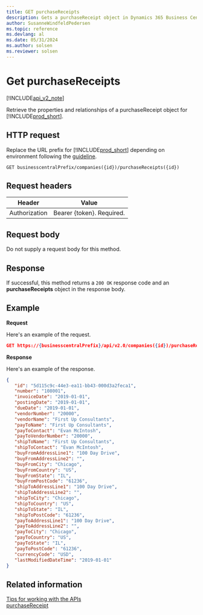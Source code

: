```yaml
---
title: GET purchaseReceipts  
description: Gets a purchaseReceipt object in Dynamics 365 Business Central.
author: SusanneWindfeldPedersen
ms.topic: reference
ms.devlang: al
ms.date: 05/31/2024
ms.author: solsen
ms.reviewer: solsen
---
```


# Get purchaseReceipts

[!INCLUDE[api_v2_note](../../../includes/api_v2_note.md)]

Retrieve the properties and relationships of a purchaseReceipt object for [!INCLUDE[prod_short](../../../includes/prod_short.md)]. 

## HTTP request
Replace the URL prefix for [!INCLUDE[prod_short](../../../includes/prod_short.md)] depending on environment following the [guideline](../../v2.0/endpoints-apis-for-dynamics.md).
```
GET businesscentralPrefix/companies({id})/purchaseReceipts({id})
```

## Request headers

|Header|Value|
|------|-----|
|Authorization  |Bearer {token}. Required. |

## Request body
Do not supply a request body for this method.

## Response
If successful, this method returns a ```200 OK``` response code and an **purchaseReceipts** object in the response body.

## Example

**Request**

Here's an example of the request.
```json
GET https://{businesscentralPrefix}/api/v2.0/companies({id})/purchaseReceipts({id})
```

**Response**

Here's an example of the response. 

```json
{
   "id": "5d115c9c-44e3-ea11-bb43-000d3a2feca1",
   "number": "108001",
   "invoiceDate": "2019-01-01",
   "postingDate": "2019-01-01",
   "dueDate": "2019-01-01",
   "vendorNumber": "20000",
   "vendorName": "First Up Consultants",
   "payToName": "First Up Consultants",
   "payToContact": "Evan McIntosh",
   "payToVendorNumber": "20000",
   "shipToName": "First Up Consultants",
   "shipToContact": "Evan McIntosh",
   "buyFromAddressLine1": "100 Day Drive",
   "buyFromAddressLine2": "",
   "buyFromCity": "Chicago",
   "buyFromCountry": "US",
   "buyFromState": "IL",
   "buyFromPostCode": "61236",
   "shipToAddressLine1": "100 Day Drive",
   "shipToAddressLine2": "",
   "shipToCity": "Chicago",
   "shipToCountry": "US",
   "shipToState": "IL",
   "shipToPostCode": "61236",
   "payToAddressLine1": "100 Day Drive",
   "payToAddressLine2": "",
   "payToCity": "Chicago",
   "payToCountry": "US",
   "payToState": "IL",
   "payToPostCode": "61236",
   "currencyCode": "USD",
   "lastModifiedDateTime": "2019-01-01"
}
```


## Related information
[Tips for working with the APIs](../../../developer/devenv-connect-apps-tips.md)  
[purchaseReceipt](../resources/dynamics_purchaseReceipt.md)  

